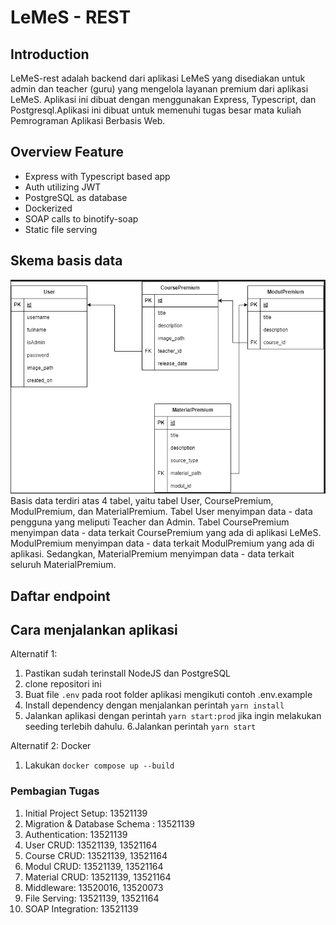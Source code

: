 # LeMeS - REST

## Introduction

LeMeS-rest adalah backend dari aplikasi LeMeS yang disediakan untuk admin dan teacher (guru) yang mengelola layanan premium dari aplikasi LeMeS. Aplikasi ini dibuat dengan menggunakan Express, Typescript, dan Postgresql.Aplikasi ini dibuat untuk memenuhi tugas besar mata kuliah Pemrograman Aplikasi Berbasis Web.

## Overview Feature

- Express with Typescript based app
- Auth utilizing JWT
- PostgreSQL as database
- Dockerized
- SOAP calls to binotify-soap
- Static file serving

## Skema basis data

![Alt text](image.png)Basis data terdiri atas 4 tabel, yaitu tabel User, CoursePremium, ModulPremium, dan MaterialPremium. Tabel User menyimpan data - data pengguna yang meliputi Teacher dan Admin. Tabel CoursePremium menyimpan data - data terkait CoursePremium yang ada di aplikasi LeMeS. ModulPremium menyimpan data - data terkait ModulPremium yang ada di aplikasi. Sedangkan, MaterialPremium menyimpan data - data terkait seluruh MaterialPremium.

## Daftar endpoint

## Cara menjalankan aplikasi

Alternatif 1:

1. Pastikan sudah terinstall NodeJS dan PostgreSQL
2. clone repositori ini
3. Buat file `.env` pada root folder aplikasi mengikuti contoh .env.example
4. Install dependency dengan menjalankan perintah `yarn install`
5. Jalankan aplikasi dengan perintah `yarn start:prod` jika ingin melakukan seeding terlebih dahulu.
   6.Jalankan perintah `yarn start`

Alternatif 2: Docker

1. Lakukan `docker compose up --build`

### Pembagian Tugas

1. Initial Project Setup: 13521139
2. Migration & Database Schema : 13521139
3. Authentication: 13521139
4. User CRUD: 13521139, 13521164
5. Course CRUD: 13521139, 13521164
6. Modul CRUD: 13521139, 13521164
7. Material CRUD: 13521139, 13521164
8. Middleware: 13520016, 13520073
9. File Serving: 13521139, 13521164
10. SOAP Integration: 13521139
